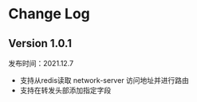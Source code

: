 # Change Log

## Version 1.0.1
发布时间：2021.12.7
- 支持从redis读取 network-server 访问地址并进行路由
- 支持在转发头部添加指定字段




